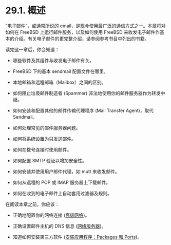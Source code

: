 # 29.1. 概述

“电子邮件”，或通常所说的 email，是现今使用最广泛的通信方式之一。本章将对如何在 FreeBSD 上运行邮件服务，以及如何使用 FreeBSD 来收发电子邮件作基本的介绍。有关电子邮件的更完整介绍，请参阅参考书目中列出的书籍。

读完这一章后，你会知道：

- 哪些软件及其组件与收发电子邮件有关。

- FreeBSD 下的基本 sendmail 配置文件在哪里。

- 本地邮箱和远程邮箱（Mailbox）之间的区别。

- 如何阻止垃圾邮件制造者 (Spammer) 非法地使用你的邮件服务器作为转发中继。

- 如何安装和配置其他的邮件传输代理程序 (Mail Transfer Agent)，取代Sendmail。

- 如何处理常见的邮件服务器问题。

- 如何将系统设置为只发送邮件。

- 如何在拨号连接时使用邮件。

- 如何配置 SMTP 验证以增加安全性。

- 如何安装并使用用户邮件代理，如 mutt 来收发邮件。

- 如何从远程的 POP 或 IMAP 服务器上下载邮件。

- 如何在收到的电子邮件上自动套用过滤器及规则。

在阅读本章之前，你应该：

- 正确地配置你的网络连接 ([高级网络](https://docs.freebsd.org/en/books/handbook/advanced-networking/index.html#advanced-networking))。

- 正确设置邮件主机的 DNS 信息 ([网络服务器](https://docs.freebsd.org/en/books/handbook/network-servers/index.html#network-servers))。

- 知道如何安装第三方软件 ([安装应用程序：Packages 和 Ports](https://docs.freebsd.org/en/books/handbook/ports/index.html#ports))。
